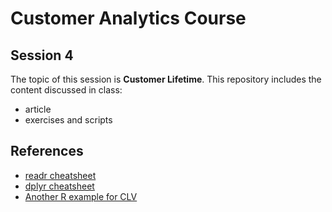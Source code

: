 # Customer Analytics Course

## Session 4

The topic of this session is **Customer Lifetime**. This repository includes the content discussed in class:

  - article
  - exercises and scripts
  
## References

 - [readr cheatsheet](https://github.com/rstudio/cheatsheets/raw/master/data-import.pdf)
 - [dplyr cheatsheet](https://github.com/rstudio/cheatsheets/raw/master/data-transformation.pdf)
 - [Another R example for CLV](https://github.com/rtheman/CLV)
